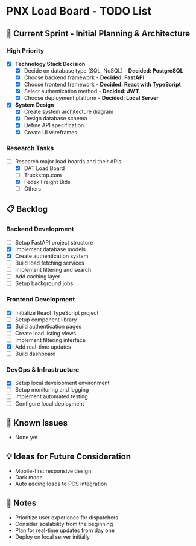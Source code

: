 # PNX Load Board - TODO List

## 🚀 Current Sprint - Initial Planning & Architecture

### High Priority
- [x] **Technology Stack Decision**
    - [x] Decide on database type (SQL, NoSQL) - **Decided: PostgreSQL**
    - [x] Choose backend framework - **Decided: FastAPI**
    - [x] Choose frontend framework - **Decided: React with TypeScript**
    - [x] Select authentication method - **Decided: JWT**
    - [x] Choose deployment platform - **Decided: Local Server**
- [x] **System Design**
  - [x] Create system architecture diagram
  - [x] Design database schema
  - [x] Define API specification
  - [x] Create UI wireframes

### Research Tasks
- [ ] Research major load boards and their APIs:
  - [x] DAT Load Board
  - [ ] Truckstop.com
  - [x] Fedex Freight Bids
  - [ ] Others

## 📋 Backlog

### Backend Development
- [ ] Setup FastAPI project structure
- [x] Implement database models
- [x] Create authentication system
- [ ] Build load fetching services
- [ ] Implement filtering and search
- [ ] Add caching layer
- [ ] Setup background jobs

### Frontend Development
- [x] Initialize React TypeScript project
- [ ] Setup component library
- [x] Build authentication pages
- [ ] Create load listing views
- [ ] Implement filtering interface
- [x] Add real-time updates
- [ ] Build dashboard

### DevOps & Infrastructure
- [x] Setup local development environment
- [ ] Setup monitoring and logging
- [ ] Implement automated testing
- [ ] Configure local deployment

## 🐛 Known Issues
- None yet

## 💡 Ideas for Future Consideration
- Mobile-first responsive design
- Dark mode
- Auto adding loads to PCS integration

## 📝 Notes
- Prioritize user experience for dispatchers
- Consider scalability from the beginning
- Plan for real-time updates from day one
- Deploy on local server initially
